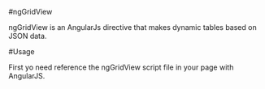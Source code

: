 #ngGridView

ngGridView is an AngularJs directive that makes dynamic tables based on JSON data.

#Usage

First yo need reference the ngGridView script file in your page with AngularJS.
